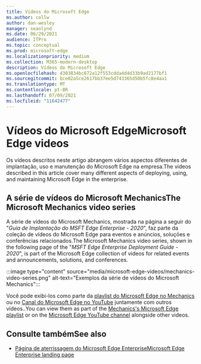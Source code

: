 ```yaml
---
title: Vídeos do Microsoft Edge
ms.author: collw
author: dan-wesley
manager: seanlynd
ms.date: 06/29/2021
audience: ITPro
ms.topic: conceptual
ms.prod: microsoft-edge
ms.localizationpriority: medium
ms.collection: M365-modern-desktop
description: Vídeos do Microsoft Edge
ms.openlocfilehash: 4303834bc872a12f553cdda4d4d33b9ad2177bf1
ms.sourcegitcommit: bce02a5ce2617bb37ee5d743365d50b5fc8e4aa1
ms.translationtype: MT
ms.contentlocale: pt-BR
ms.lasthandoff: 07/09/2021
ms.locfileid: "11642477"
---
```

# <a name="microsoft-edge-videos"></a><span data-ttu-id="d2dda-103">Vídeos do Microsoft Edge</span><span class="sxs-lookup"><span data-stu-id="d2dda-103">Microsoft Edge videos</span></span>

<span data-ttu-id="d2dda-104">Os vídeos descritos neste artigo abrangem vários aspectos diferentes de implantação, uso e manutenção do Microsoft Edge na empresa.</span><span class="sxs-lookup"><span data-stu-id="d2dda-104">The videos described in this article cover many different aspects of deploying, using, and maintaining Microsoft Edge in the enterprise.</span></span>

## <a name="the-microsoft-mechanics-video-series"></a><span data-ttu-id="d2dda-105">A série de vídeos do Microsoft Mechanics</span><span class="sxs-lookup"><span data-stu-id="d2dda-105">The Microsoft Mechanics video series</span></span>

<span data-ttu-id="d2dda-106">A série de vídeos do Microsoft Mechanics, mostrada na página a seguir do "*Guia de Implantação do MSFT Edge Enterprise - 2020*", faz parte da coleção de vídeos do Microsoft Edge para eventos e anúncios, soluções e conferências relacionados.</span><span class="sxs-lookup"><span data-stu-id="d2dda-106">The Microsoft Mechanics video series, shown in the following page of the "*MSFT Edge Enterprise Deployment Guide - 2020*", is part of the Microsoft Edge collection of videos for related events and announcements, solutions, and conferences.</span></span>

:::image type="content" source="media/microsoft-edge-videos/mechanics-video-series.png" alt-text="Exemplos da série de vídeos do Microsoft Mechanics":::

<span data-ttu-id="d2dda-108">Você pode exibi-los como parte da [playlist do Microsoft Edge no Mechanics](https://www.youtube.com/playlist?list=PLXtHYVsvn_b-uXh1tMeYpT-0iD8tD3tFy) ou no [Canal do Microsoft Edge no YouTube](https://www.youtube.com/channel/UCIGx7oT8p6-jUpOfg98yelA) juntamente com outros vídeos..</span><span class="sxs-lookup"><span data-stu-id="d2dda-108">You can view them as part of the [Mechanics's Microsoft Edge playlist](https://www.youtube.com/playlist?list=PLXtHYVsvn_b-uXh1tMeYpT-0iD8tD3tFy) or on the [Microsoft Edge YouTube channel](https://www.youtube.com/channel/UCIGx7oT8p6-jUpOfg98yelA) alongside other videos.</span></span>

## <a name="see-also"></a><span data-ttu-id="d2dda-109">Consulte também</span><span class="sxs-lookup"><span data-stu-id="d2dda-109">See also</span></span>

- [<span data-ttu-id="d2dda-110">Página de aterrissagem do Microsoft Edge Enterprise</span><span class="sxs-lookup"><span data-stu-id="d2dda-110">Microsoft Edge Enterprise landing page</span></span>](https://aka.ms/EdgeEnterprise)